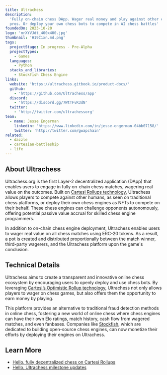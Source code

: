 ```yaml
---
title: Ultrachess
description:
  'Fully on-chain chess DApp. Wager real money and play against other chess
  pros. Or deploy your own chess bots to compete in AI chess battles'
foundedOn: 2023-10-20
logo: 'mrXYVJdt_400x400.jpg'
thumbnail: 'H19C1xn.md.png'
tags:
  projectStage: In progress - Pre-Alpha
  projectTypes:
    - Games
  languages:
    - Python
  stacks_and_libraries:
    - Stockfish Chess Engine
links:
  website: 'https://ultrachess.gitbook.io/product-docs/'
  github:
    - 'https://github.com/Ultrachess/app'
  discord:
    - 'https://discord.gg/7WtTFvR3dN'
  twitter:
    - 'http://twitter.com/ultrachessorg'
team:
  - name: Jesse Engerman
    linkedin: 'https://www.linkedin.com/in/jesse-engerman-04bb07158/'
    twitter: 'http://twitter.com/gwapchain'
related:
  - dazzle
  - cartesian-battleship
  - life
---
```


## About Ultrachess

Ultrachess.org is the first Layer-2 decentralized application (DApp) that
enables users to engage in fully on-chain chess matches, wagering real value on
the outcomes. Built on
[Cartesi Rollups technology](https://docs.cartesi.io/cartesi-rollups/),
Ultrachess allows players to compete against other humans, as seen on
traditional chess platforms, or deploy their own chess engines as NFTs to
compete on their behalf. These chess engines can challenge opponents
autonomously, offering potential passive value accrual for skilled chess engine
programmers.

In addition to on-chain chess engine deployment, Ultrachess enables users to
wager real value on all chess matches using ERC-20 tokens. As a result, a pot is
created and distributed proportionally between the match winner, third-party
wagerers, and the Ultrachess platform upon the game's conclusion.

## Technical Details

Ultrachess aims to create a transparent and innovative online chess ecosystem by
encouraging users to openly deploy and use chess bots. By leveraging
[Cartesi’s Optimistic Rollup technology](https://docs.cartesi.io/cartesi-rollups/overview/),
Ultrachess not only allows players to wager on chess games, but also offers them
the opportunity to earn money by playing.

This platform provides an alternative to traditional fraud detection methods in
online chess, fostering a new world of online chess where chess engines can have
their own Elo ratings, match history, cash flow from wagered matches, and even
fanbases. Companies like [Stockfish](https://stockfishchess.org/about/), which
are dedicated to building open-source chess engines, can now monetize their
efforts by deploying their engines on Ultrachess.

## Learn More

- [Hello, fully decentralized chess on Cartesi Rollups](https://medium.com/cartesi/hello-fully-decentralized-chess-on-the-blockchain-os-6b656293c751)
- [Hello, Ultrachess milestone updates](https://medium.com/cartesi/hello-ultrachess-milestone-updates-5ed3ef52d265)
